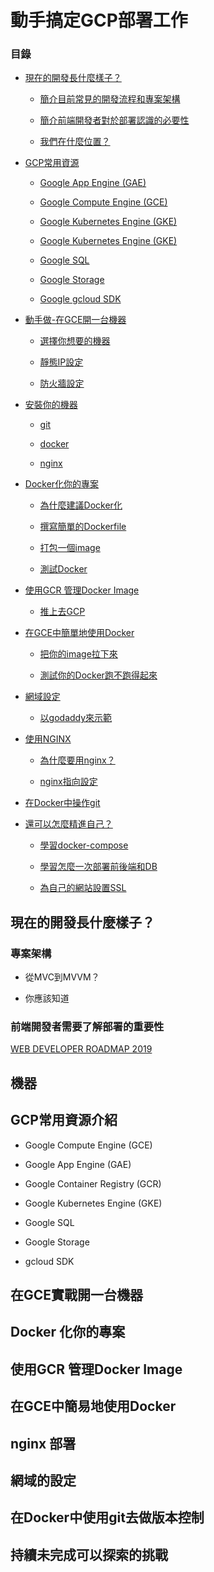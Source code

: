 # 動手搞定GCP部署工作

### 目錄

* [現在的開發長什麼樣子？](/#)


    * [簡介目前常見的開發流程和專案架構](/#)


    * [簡介前端開發者對於部署認識的必要性](/#)


    * [我們在什麼位置？](/#)



* [GCP常用資源](/#)


    * [Google App Engine (GAE)](/#)


    * [Google Compute Engine (GCE)](/#)


    * [Google Kubernetes Engine (GKE)](/#)


    * [Google Kubernetes Engine (GKE)](/#)


    * [Google SQL](/#)


    * [Google Storage](/#)


    * [Google gcloud SDK](/#)



* [動手做-在GCE開一台機器](/#)

    * [選擇你想要的機器](/#)

    * [靜態IP設定](/#)

    * [防火牆設定](/#)

* [安裝你的機器](/#)

    * [git](/#)

    * [docker](/#)

    * [nginx](/#)

* [Docker化你的專案](/#)

    * [為什麼建議Docker化](/#)

    * [撰寫簡單的Dockerfile](/#)

    * [打包一個image](/#)

    * [測試Docker](/#)

* [使用GCR 管理Docker Image](/#)

    * [推上去GCP](/#)

* [在GCE中簡單地使用Docker](/#)

    * [把你的image拉下來](/#)

    * [測試你的Docker跑不跑得起來](/#)

* [網域設定](/#)

    * [以godaddy來示範](/#)

* [使用NGINX](/#)

    * [為什麼要用nginx？](/#)

    * [nginx指向設定](/#)

* [在Docker中操作git](/#)

* [還可以怎麼精進自己？](/#)

    * [學習docker-compose](/#)

    * [學習怎麼一次部署前後端和DB](/#)
		
    * [為自己的網站設置SSL](/#)

## 現在的開發長什麼樣子？

### 專案架構

* 從MVC到MVVM？

* 你應該知道


### 前端開發者需要了解部署的重要性



[WEB DEVELOPER ROADMAP 2019](https://github.com/goodjack/developer-roadmap-chinese)


## 機器

## GCP常用資源介紹

* Google Compute Engine (GCE)
* Google App Engine (GAE)
* Google Container Registry (GCR)
* Google Kubernetes Engine (GKE)
* Google SQL
* Google Storage

* gcloud SDK

## 在GCE實戰開一台機器 

## Docker 化你的專案

## 使用GCR 管理Docker Image

## 在GCE中簡易地使用Docker

## nginx 部署

## 網域的設定

## 在Docker中使用git去做版本控制

## 持續未完成可以探索的挑戰


